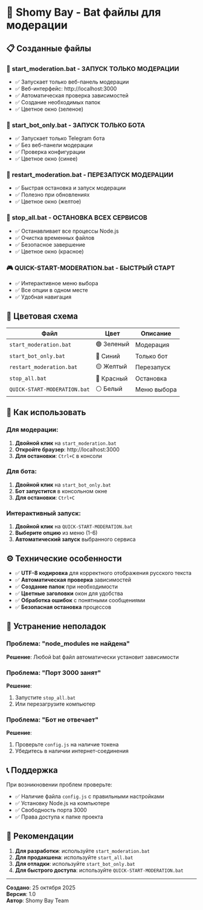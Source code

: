 # 🚀 Shomy Bay - Bat файлы для модерации

## 📋 Созданные файлы

### 🎯 **start_moderation.bat** - ЗАПУСК ТОЛЬКО МОДЕРАЦИИ
- ✅ Запускает только веб-панель модерации
- ✅ Веб-интерфейс: http://localhost:3000
- ✅ Автоматическая проверка зависимостей
- ✅ Создание необходимых папок
- ✅ Цветное окно (зеленое)

### 🤖 **start_bot_only.bat** - ЗАПУСК ТОЛЬКО БОТА
- ✅ Запускает только Telegram бота
- ✅ Без веб-панели модерации
- ✅ Проверка конфигурации
- ✅ Цветное окно (синее)

### 🔄 **restart_moderation.bat** - ПЕРЕЗАПУСК МОДЕРАЦИИ
- ✅ Быстрая остановка и запуск модерации
- ✅ Полезно при обновлениях
- ✅ Цветное окно (желтое)

### 🛑 **stop_all.bat** - ОСТАНОВКА ВСЕХ СЕРВИСОВ
- ✅ Останавливает все процессы Node.js
- ✅ Очистка временных файлов
- ✅ Безопасное завершение
- ✅ Цветное окно (красное)

### 🎮 **QUICK-START-MODERATION.bat** - БЫСТРЫЙ СТАРТ
- ✅ Интерактивное меню выбора
- ✅ Все опции в одном месте
- ✅ Удобная навигация

## 🎨 Цветовая схема

| Файл | Цвет | Описание |
|------|------|----------|
| `start_moderation.bat` | 🟢 Зеленый | Модерация |
| `start_bot_only.bat` | 🔵 Синий | Только бот |
| `restart_moderation.bat` | 🟡 Желтый | Перезапуск |
| `stop_all.bat` | 🔴 Красный | Остановка |
| `QUICK-START-MODERATION.bat` | ⚪ Белый | Меню выбора |

## 📖 Как использовать

### Для модерации:
1. **Двойной клик** на `start_moderation.bat`
2. **Откройте браузер**: http://localhost:3000
3. **Для остановки**: `Ctrl+C` в консоли

### Для бота:
1. **Двойной клик** на `start_bot_only.bat`
2. **Бот запустится** в консольном окне
3. **Для остановки**: `Ctrl+C`

### Интерактивный запуск:
1. **Двойной клик** на `QUICK-START-MODERATION.bat`
2. **Выберите опцию** из меню (1-6)
3. **Автоматический запуск** выбранного сервиса

## ⚙️ Технические особенности

- ✅ **UTF-8 кодировка** для корректного отображения русского текста
- ✅ **Автоматическая проверка** зависимостей
- ✅ **Создание папок** при необходимости
- ✅ **Цветные заголовки** окон для удобства
- ✅ **Обработка ошибок** с понятными сообщениями
- ✅ **Безопасная остановка** процессов

## 🔧 Устранение неполадок

### Проблема: "node_modules не найдена"
**Решение**: Любой bat файл автоматически установит зависимости

### Проблема: "Порт 3000 занят"
**Решение**: 
1. Запустите `stop_all.bat`
2. Или перезагрузите компьютер

### Проблема: "Бот не отвечает"
**Решение**:
1. Проверьте `config.js` на наличие токена
2. Убедитесь в наличии интернет-соединения

## 📞 Поддержка

При возникновении проблем проверьте:
- ✅ Наличие файла `config.js` с правильными настройками
- ✅ Установку Node.js на компьютере
- ✅ Свободность порта 3000
- ✅ Права доступа к папке проекта

## 🎯 Рекомендации

1. **Для разработки**: используйте `start_moderation.bat`
2. **Для продакшена**: используйте `start_all.bat`
3. **Для отладки**: используйте `start_bot_only.bat`
4. **Для быстрого доступа**: используйте `QUICK-START-MODERATION.bat`

---

**Создано**: 25 октября 2025  
**Версия**: 1.0  
**Автор**: Shomy Bay Team
